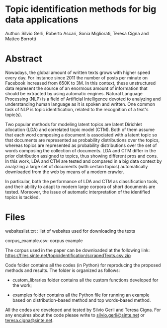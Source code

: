 # Topic identification methods for big data applications
Author: Silvio Gerli, Roberto Ascari, Sonia Migliorati, Teresa Cigna and Matteo Borrotti

# Abstract
Nowadays, the global amount of written texts grows with higher speed every day. For instance since 2011 the number of posts per minute on Facebook increased from 650K to 3M. In this context, these unstructured data represent the source of an enormous amount of information that should be extracted by using automatic engines. Natural Language Processing (NLP) is a field of Artificial Intelligence devoted to analyzing and understanding human language as it is spoken and written. One common task of NLP is topic identification, related to the recognition of a text's topic(s). 
 
Two popular methods for modeling latent topics are latent Dirichlet allocation (LDA) and correlated topic model (CTM). Both of them assume that each word composing a document is associated with a latent topic so that documents are represented as probability distributions over the topics, whereas topics are represented as probability distributions over the set of words composing the collection of documents. 
LDA and CTM differ in the prior distribution assigned to topics, thus showing different pros and cons.
In this work, LDA and CTM are tested and compared in a big data context by analyzing a  large set of documents (with certain topics) automatically downloaded from the web by means of a modern crawler.

In particular,  both the performance of LDA and CTM as classification tools, and their ability to adapt to modern large corpora of short documents are tested. Moreover, the issue of automatic interpretation of the identified topics is tackled.

# Files
websiteslist.txt : list of websites used for downloading the texts 

corpus_example.csv: corpus example 

The corpus used in the paper can be downloaded at the following link: https://files.sinte.net/topicidentification/scrapedTexts.csv.zip

Code folder contains all the codes (in Python) for reproducing the proposed methods and results. The folder is organized as follows:

- custom_libraries folder contains all the custom functions developed for the work;

- examples folder contains all the Python file for running an example based on distribution-based method and top words-based method.

All the codes are developed and tested by Silvio Gerli and Teresa Cigna. For any enquires about the code please write to silvio.gerli@sinte.net or teresa.cigna@sinte.net.
